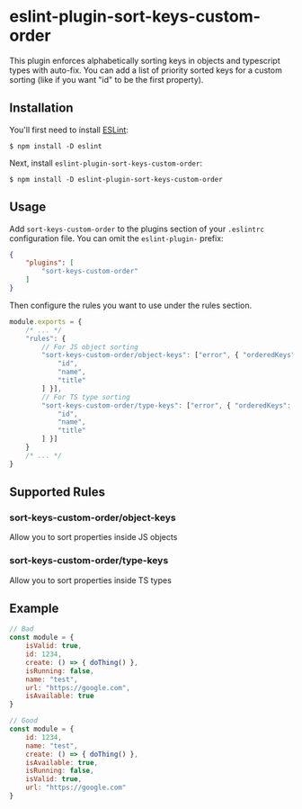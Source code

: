 # eslint-plugin-sort-keys-custom-order

This plugin enforces alphabetically sorting keys in objects and typescript types with auto-fix. You can add a list of priority sorted keys for a custom sorting (like if you want "id" to be the first property).

## Installation

You'll first need to install [ESLint](http://eslint.org):

```
$ npm install -D eslint
```

Next, install `eslint-plugin-sort-keys-custom-order`:

```
$ npm install -D eslint-plugin-sort-keys-custom-order
```


## Usage

Add `sort-keys-custom-order` to the plugins section of your `.eslintrc` configuration file. You can omit the `eslint-plugin-` prefix:

```json
{
    "plugins": [
        "sort-keys-custom-order"
    ]
}
```


Then configure the rules you want to use under the rules section.

```js
module.exports = {
    /* ... */
    "rules": {
        // For JS object sorting
        "sort-keys-custom-order/object-keys": ["error", { "orderedKeys": [
            "id",
            "name",
            "title"
        ] }],
        // For TS type sorting
        "sort-keys-custom-order/type-keys": ["error", { "orderedKeys": [
            "id",
            "name",
            "title"
        ] }]
    }
    /* ... */
}
```

## Supported Rules

### sort-keys-custom-order/object-keys

Allow you to sort properties inside JS objects

### sort-keys-custom-order/type-keys

Allow you to sort properties inside TS types


## Example

```js
// Bad
const module = {
    isValid: true,
    id: 1234,
    create: () => { doThing() },
    isRunning: false,
    name: "test",
    url: "https://google.com",
    isAvailable: true
}
```

```js
// Good
const module = {
    id: 1234,
    name: "test",
    create: () => { doThing() },
    isAvailable: true,
    isRunning: false,
    isValid: true,
    url: "https://google.com"
}
```


